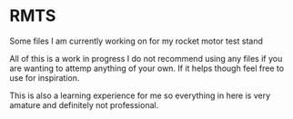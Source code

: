 # RMTS
Some files I am currently working on for my rocket motor test stand

All of this is a work in progress I do not recommend using any files if you are wanting to attemp anything of your own. If it helps though feel free to use for inspiration.

This is also a learning experience for me so everything in here is very amature and definitely not professional.
